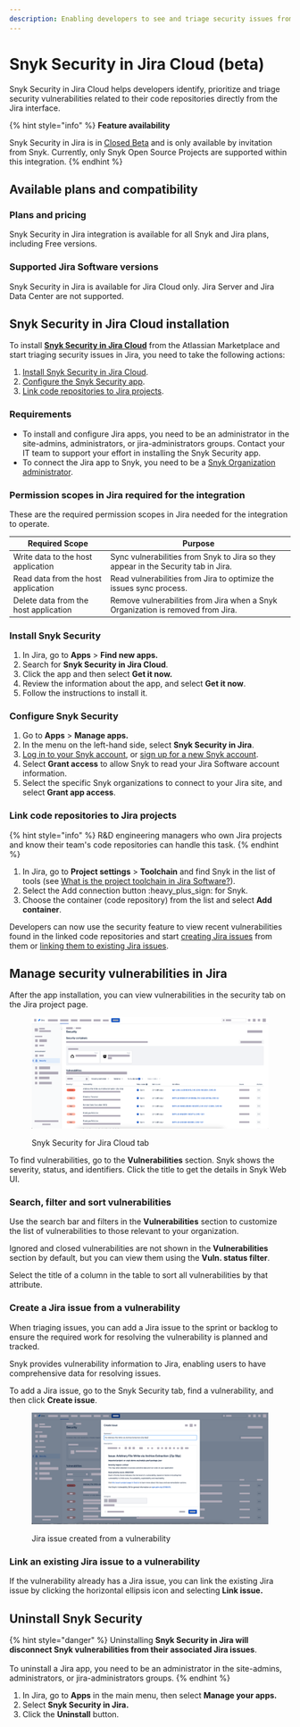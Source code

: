 ```yaml
---
description: Enabling developers to see and triage security issues from Jira
---
```


# Snyk Security in Jira Cloud (beta)

Snyk Security in Jira Cloud helps developers identify, prioritize and triage security vulnerabilities related to their code repositories directly from the Jira interface.

{% hint style="info" %}
**Feature availability**

Snyk Security in Jira is in [Closed Beta](../../more-info/snyk-feature-release-process.md#closed-beta) and is only available by invitation from Snyk. Currently, only Snyk Open Source Projects are supported within this integration.&#x20;
{% endhint %}

## Available plans and compatibility

### Plans and pricing

Snyk Security in Jira integration is available for all Snyk and Jira plans, including Free versions.

### Supported Jira Software versions

Snyk Security in Jira is available for Jira Cloud only. Jira Server and Jira Data Center are not supported.

## Snyk Security in Jira Cloud installation

To install [**Snyk Security in Jira Cloud**](https://marketplace.atlassian.com/apps/1230482/snyk-security-in-jira-cloud) from the Atlassian Marketplace and start triaging security issues in Jira, you need to take the following actions:

1. [Install Snyk Security in Jira Cloud](snyk-security-in-jira-cloud-beta.md#install-snyk-security).
2. [Configure the Snyk Security app](snyk-security-in-jira-cloud-beta.md#configure-snyk-security).
3. [Link code repositories to Jira projects](snyk-security-in-jira-cloud-beta.md#link-code-repositories-to-jira-projects).

### Requirements

* To install and configure Jira apps, you need to be an administrator in the site-admins, administrators, or jira-administrators groups. Contact your IT team to support your effort in installing the Snyk Security app.&#x20;
* To connect the Jira app to Snyk, you need to be a [Snyk Organization administrator](../../snyk-admin/introduction-to-snyk-administration.md#member-user-types).

### Permission scopes in Jira required for the integration

These are the required permission scopes in Jira needed for the integration to operate.

| Required Scope                        | Purpose                                                                            |
| ------------------------------------- | ---------------------------------------------------------------------------------- |
| Write data to the host application    | Sync vulnerabilities from Snyk to Jira so they appear in the Security tab in Jira. |
| Read data from the host application   | Read vulnerabilities from Jira to optimize the issues sync process.                |
| Delete data from the host application | Remove vulnerabilities from Jira when a Snyk Organization is removed from Jira.    |

### Install Snyk Security

1. In Jira, go to **Apps** > **Find new apps.**
2. Search for **Snyk Security in Jira Cloud**.
3. Click the app and then select **Get it now.**
4. Review the information about the app, and select **Get it now**.
5. Follow the instructions to install it.

### Configure Snyk Security

1. Go to **Apps** > **Manage apps.**
2. In the menu on the left-hand side, select **Snyk Security in Jira**.
3. [Log in to your Snyk account](../../getting-started/quickstart/create-a-snyk-account/logging-in-to-an-existing-account.md), or [sign up for a new Snyk account](../../getting-started/quickstart/create-a-snyk-account/).
4. Select **Grant access** to allow Snyk to read your Jira Software account information.
5. Select the specific Snyk organizations to connect to your Jira site, and select **Grant app access**.

### Link code repositories to Jira projects

{% hint style="info" %}
R\&D engineering managers who own Jira projects and know their team's code repositories can handle this task.
{% endhint %}

1. In Jira, go to **Project settings** > **Toolchain** and find Snyk in the list of tools (see [What is the project toolchain in Jira Software?](https://support.atlassian.com/jira-software-cloud/docs/what-is-the-project-toolchain-in-jira/)).
2. Select the Add connection button :heavy\_plus\_sign: for Snyk.
3. Choose the container (code repository) from the list and select **Add container**.

Developers can now use the security feature to view recent vulnerabilities found in the linked code repositories and start [creating Jira issues](snyk-security-in-jira-cloud-beta.md#create-a-jira-issue-out-of-a-vulnerability) from them or [linking them to existing Jira issues](snyk-security-in-jira-cloud-beta.md#link-an-existing-jira-issue-to-a-vulnerability).

## Manage security vulnerabilities in Jira

After the app installation, you can view vulnerabilities in the security tab on the Jira project page.

<figure><img src="../../.gitbook/assets/security tab.png" alt="Overview of the Snyk Security for Jira Cloud tab."><figcaption><p>Snyk Security for Jira Cloud tab</p></figcaption></figure>

To find vulnerabilities, go to the **Vulnerabilities** section. Snyk shows the severity, status, and identifiers. Click the title to get the details in Snyk Web UI.

### Search, filter and sort vulnerabilities

Use the search bar and filters in the **Vulnerabilities** section to customize the list of vulnerabilities to those relevant to your organization.

Ignored and closed vulnerabilities are not shown in the **Vulnerabilities** section by default, but you can view them using the **Vuln. status filter**.

Select the title of a column in the table to sort all vulnerabilities by that attribute.

### Create a Jira issue from a vulnerability&#x20;

When triaging issues, you can add a Jira issue to the sprint or backlog to ensure the required work for resolving the vulnerability is planned and tracked.

Snyk provides vulnerability information to Jira, enabling users to have comprehensive data for resolving issues.

To add a Jira issue, go to the Snyk Security tab, find a vulnerability, and then click **Create issue**.

<figure><img src="../../.gitbook/assets/create issue.png" alt="Jira issue created from a vulnerability found by Snyk."><figcaption><p>Jira issue created from a vulnerability</p></figcaption></figure>

### Link an existing Jira issue to a vulnerability

If the vulnerability already has a Jira issue, you can link the existing Jira issue by clicking the horizontal ellipsis icon and selecting **Link issue.**

## Uninstall Snyk Security

{% hint style="danger" %}
Uninstalling **Snyk Security in Jira will disconnect Snyk vulnerabilities from their associated Jira issues**.\
\
To uninstall a Jira app, you need to be an administrator in the site-admins, administrators, or jira-administrators groups.
{% endhint %}

1. In Jira, go to **Apps** in the main menu, then select **Manage your apps.**
2. Select **Snyk Security in Jira.**
3. Click the **Uninstall** button.

